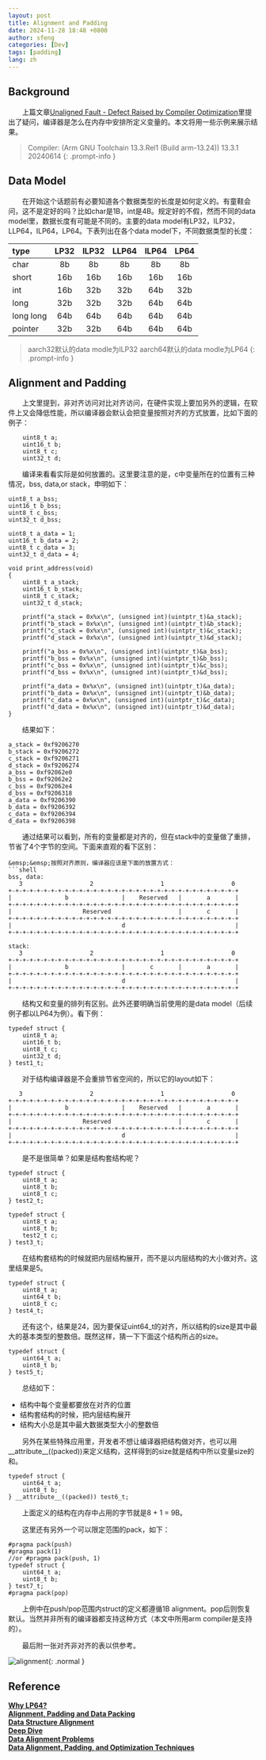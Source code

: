 ```yaml
---
layout: post
title: Alignment and Padding
date: 2024-11-28 18:48 +0800
author: sfeng
categories: [Dev]
tags: [padding]
lang: zh
---
```


## Background

&emsp;&emsp;上篇文章[Unaligned Fault - Defect Raised by Compiler Optimization](https://sfeng-daydayup.github.io/posts/unaligned-fault-defect-raised-by-compiler-optimization/)里提出了疑问，编译器是怎么在内存中安排所定义变量的。本文将用一些示例来展示结果。  
>  Compiler: (Arm GNU Toolchain 13.3.Rel1 (Build arm-13.24)) 13.3.1 20240614
{: .prompt-info }  

## Data Model
&emsp;&emsp;在开始这个话题前有必要知道各个数据类型的长度是如何定义的。有童鞋会问，这不是定好的吗？比如char是1B，int是4B。规定好的不假，然而不同的data model里，数据长度有可能是不同的。主要的data model有LP32，ILP32，LLP64，ILP64，LP64。下表列出在各个data model下，不同数据类型的长度：  

|   type  |  LP32  |  ILP32  |  LLP64  |  ILP64  |  LP64  |
|:-----------|:----:|:----:|:----:|:----:|:----:|
| char | 8b | 8b | 8b | 8b | 8b |
| short | 16b | 16b | 16b | 16b | 16b |
| int | 16b | 32b | 32b | 64b | 32b |
| long | 32b | 32b | 32b | 64b | 64b |
| long long | 64b | 64b | 64b | 64b | 64b |
| pointer | 32b | 32b | 64b | 64b | 64b |

> aarch32默认的data modle为ILP32
> aarch64默认的data modle为LP64
{: .prompt-info }  

## Alignment and Padding
&emsp;&emsp;上文里提到，非对齐访问对比对齐访问，在硬件实现上要加另外的逻辑，在软件上又会降低性能，所以编译器会默认会把变量按照对齐的方式放置，比如下面的例子：  
```shell
    uint8_t a;
    uint16_t b;
    uint8_t c;
    uint32_t d;
```  

&emsp;&emsp;编译来看看实际是如何放置的。这里要注意的是，c中变量所在的位置有三种情况，bss, data,or stack，申明如下：  
```shell
uint8_t a_bss;
uint16_t b_bss;
uint8_t c_bss;
uint32_t d_bss;

uint8_t a_data = 1;
uint16_t b_data = 2;
uint8_t c_data = 3;
uint32_t d_data = 4;

void print_address(void)
{
    uint8_t a_stack;
    uint16_t b_stack;
    uint8_t c_stack;
    uint32_t d_stack;
    
    printf("a_stack = 0x%x\n", (unsigned int)(uintptr_t)&a_stack);
	printf("b_stack = 0x%x\n", (unsigned int)(uintptr_t)&b_stack);
	printf("c_stack = 0x%x\n", (unsigned int)(uintptr_t)&c_stack);
	printf("d_stack = 0x%x\n", (unsigned int)(uintptr_t)&d_stack);

	printf("a_bss = 0x%x\n", (unsigned int)(uintptr_t)&a_bss);
	printf("b_bss = 0x%x\n", (unsigned int)(uintptr_t)&b_bss);
	printf("c_bss = 0x%x\n", (unsigned int)(uintptr_t)&c_bss);
	printf("d_bss = 0x%x\n", (unsigned int)(uintptr_t)&d_bss);

	printf("a_data = 0x%x\n", (unsigned int)(uintptr_t)&a_data);
	printf("b_data = 0x%x\n", (unsigned int)(uintptr_t)&b_data);
	printf("c_data = 0x%x\n", (unsigned int)(uintptr_t)&c_data);
	printf("d_data = 0x%x\n", (unsigned int)(uintptr_t)&d_data);
}
```  

&emsp;&emsp;结果如下：   
```shell
a_stack = 0xf9206270
b_stack = 0xf9206272
c_stack = 0xf9206271
d_stack = 0xf9206274
a_bss = 0xf92062e0
b_bss = 0xf92062e2
c_bss = 0xf92062e4
d_bss = 0xf9206318
a_data = 0xf9206390
b_data = 0xf9206392
c_data = 0xf9206394
d_data = 0xf9206398
```  
&emsp;&emsp;通过结果可以看到，所有的变量都是对齐的，但在stack中的变量做了重排，节省了4个字节的空间。下面来直观的看下区别：  
```shell
&emsp;&emsp;按照对齐原则，编译器应该是下面的放置方式：    
```shell
bss, data:
   3                   2                   1                   0
+-+-+-+-+-+-+-+-+-+-+-+-+-+-+-+-+-+-+-+-+-+-+-+-+-+-+-+-+-+-+-+-+
|               b               |    Reserved   |       a       |
+-+-+-+-+-+-+-+-+-+-+-+-+-+-+-+-+-+-+-+-+-+-+-+-+-+-+-+-+-+-+-+-+
|                    Reserved                   |       c       |
+-+-+-+-+-+-+-+-+-+-+-+-+-+-+-+-+-+-+-+-+-+-+-+-+-+-+-+-+-+-+-+-+
|                               d                               |
+-+-+-+-+-+-+-+-+-+-+-+-+-+-+-+-+-+-+-+-+-+-+-+-+-+-+-+-+-+-+-+-+

stack:
   3                   2                   1                   0
+-+-+-+-+-+-+-+-+-+-+-+-+-+-+-+-+-+-+-+-+-+-+-+-+-+-+-+-+-+-+-+-+
|               b               |       c       |       a       |
+-+-+-+-+-+-+-+-+-+-+-+-+-+-+-+-+-+-+-+-+-+-+-+-+-+-+-+-+-+-+-+-+
|                               d                               |
+-+-+-+-+-+-+-+-+-+-+-+-+-+-+-+-+-+-+-+-+-+-+-+-+-+-+-+-+-+-+-+-+
```  

&emsp;&emsp;结构又和变量的排列有区别。此外还要明确当前使用的是data model（后续例子都以LP64为例）。看下例：  
```shell
typedef struct {
    uint8_t a;
    uint16_t b;
    uint8_t c;
    uint32_t d;
} test1_t;
```  
&emsp;&emsp;对于结构编译器是不会重排节省空间的，所以它的layout如下：  
```shell
   3                   2                   1                   0
+-+-+-+-+-+-+-+-+-+-+-+-+-+-+-+-+-+-+-+-+-+-+-+-+-+-+-+-+-+-+-+-+
|               b               |    Reserved   |       a       |
+-+-+-+-+-+-+-+-+-+-+-+-+-+-+-+-+-+-+-+-+-+-+-+-+-+-+-+-+-+-+-+-+
|                    Reserved                   |       c       |
+-+-+-+-+-+-+-+-+-+-+-+-+-+-+-+-+-+-+-+-+-+-+-+-+-+-+-+-+-+-+-+-+
|                               d                               |
+-+-+-+-+-+-+-+-+-+-+-+-+-+-+-+-+-+-+-+-+-+-+-+-+-+-+-+-+-+-+-+-+
```  

&emsp;&emsp;是不是很简单？如果是结构套结构呢？  
```shell
typedef struct {
    uint8_t a;
    uint8_t b;
    uint8_t c;
} test2_t;

typedef struct {
    uint8_t a;
    uint8_t b;
    test2_t c;
} test3_t;
```  
&emsp;&emsp;在结构套结构的时候就把内层结构展开，而不是以内层结构的大小做对齐。这里结果是5。  

```shell
typedef struct {
    uint8_t a;
    uint64_t b;
    uint8_t c;
} test4_t;
```  
&emsp;&emsp;还有这个，结果是24，因为要保证uint64_t的对齐，所以结构的size是其中最大的基本类型的整数倍。既然这样，猜一下下面这个结构所占的size。  

```shell
typedef struct {
    uint64_t a;
    uint8_t b;
} test5_t;
```  

&emsp;&emsp;总结如下：
- 结构中每个变量都要放在对齐的位置
- 结构套结构的时候，把内层结构展开
- 结构大小总是其中最大数据类型大小的整数倍

&emsp;&emsp;另外在某些特殊应用里，开发者不想让编译器把结构做对齐，也可以用__attribute__((packed))来定义结构，这样得到的size就是结构中所以变量size的和。  
```shell
typedef struct {
    uint64_t a;
    uint8_t b;
} __attribute__((packed)) test6_t;
```  
&emsp;&emsp;上面定义的结构在内存中占用的字节就是8 + 1 = 9B。

&emsp;&emsp;这里还有另外一个可以限定范围的pack，如下：
```shell
#pragma pack(push)
#pragma pack(1)
//or #pragma pack(push, 1)
typedef struct {
    uint64_t a;
    uint8_t b;
} test7_t;
#pragma pack(pop)
```  
&emsp;&emsp;上例中在push/pop范围内struct的定义都遵循1B alignment。pop后则恢复默认。当然并非所有的编译器都支持这种方式（本文中所用arm compiler是支持的）。  

&emsp;&emsp;最后附一张对齐非对齐的表以供参考。  

![alignment](/assets/img/alignment.png){: .normal }  

## Reference
[**Why LP64?**](https://unix.org/version2/whatsnew/lp64_wp.html)  
[**Alignment, Padding and Data Packing**](https://www.geeksforgeeks.org/structure-member-alignment-padding-and-data-packing/)  
[**Data Structure Alignment**](https://en.wikipedia.org/wiki/Data_structure_alignment)  
[**Deep Dive**](https://codeinterstellar.medium.com/optimizing-memory-usage-in-c-a-deep-dive-into-data-alignment-and-padding-fd0ea3999aed)  
[**Data Alignment Problems**](https://www.ibm.com/docs/en/zos/2.4.0?topic=issues-data-alignment-problems-when-structures-are-shared)  
[**Data Alignment, Padding, and Optimization Techniques**](https://codeinterstellar.medium.com/part-2-data-alignment-padding-and-optimization-techniques-df2b2f2ba7e7)  